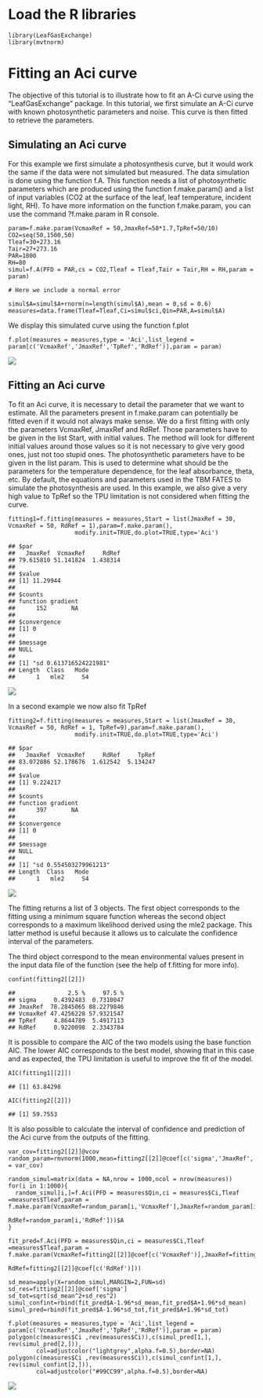 # Load the R libraries

    library(LeafGasExchange)
    library(mvtnorm)

# Fitting an Aci curve

The objective of this tutorial is to illustrate how to fit an A-Ci curve
using the “LeafGasExchange” package. In this tutorial, we first simulate
an A-Ci curve with known photosynthetic parameters and noise. This curve
is then fitted to retrieve the parameters.

## Simulating an Aci curve

For this example we first simulate a photosynthesis curve, but it would
work the same if the data were not simulated but measured. The data
simulation is done using the function f.A. This function needs a list of
photosynthetic parameters which are produced using the function
f.make.param() and a list of input variables (CO2 at the surface of the
leaf, leaf temperature, incident light, RH). To have more information on
the function f.make.param, you can use the command ?f.make.param in R
console.

    param=f.make.param(VcmaxRef = 50,JmaxRef=50*1.7,TpRef=50/10)
    CO2=seq(50,1500,50)
    Tleaf=30+273.16
    Tair=27+273.16
    PAR=1800
    RH=80
    simul=f.A(PFD = PAR,cs = CO2,Tleaf = Tleaf,Tair = Tair,RH = RH,param = param)

    # Here we include a normal error 

    simul$A=simul$A+rnorm(n=length(simul$A),mean = 0,sd = 0.6)
    measures=data.frame(Tleaf=Tleaf,Ci=simul$ci,Qin=PAR,A=simul$A)

We display this simulated curve using the function f.plot

    f.plot(measures = measures,type = 'Aci',list_legend = param[c('VcmaxRef','JmaxRef','TpRef','RdRef')],param = param)

![](Aci_fitting_files/figure-markdown_strict/unnamed-chunk-3-1.png)

## Fitting an Aci curve

To fit an Aci curve, it is necessary to detail the parameter that we
want to estimate. All the parameters present in f.make.param can
potentially be fitted even if it would not always make sense. We do a
first fitting with only the parameters VcmaxRef, JmaxRef and RdRef.
Those parameters have to be given in the list Start, with initial
values. The method will look for different initial values around those
values so it is not necessary to give very good ones, just not too
stupid ones. The photosynthetic parameters have to be given in the list
param. This is used to determine what should be the parameters for the
temperature dependence, for the leaf absorbance, theta, etc. By default,
the equations and parameters used in the TBM FATES to simulate the
photosynthesis are used. In this example, we also give a very high value
to TpRef so the TPU limitation is not considered when fitting the curve.

    fitting1=f.fitting(measures = measures,Start = list(JmaxRef = 30, VcmaxRef = 50, RdRef = 1),param=f.make.param(),
                       modify.init=TRUE,do.plot=TRUE,type='Aci')

    ## $par
    ##   JmaxRef  VcmaxRef     RdRef 
    ## 79.615810 51.141824  1.438314 
    ## 
    ## $value
    ## [1] 11.29944
    ## 
    ## $counts
    ## function gradient 
    ##      152       NA 
    ## 
    ## $convergence
    ## [1] 0
    ## 
    ## $message
    ## NULL
    ## 
    ## [1] "sd 0.613716524221981"
    ## Length  Class   Mode 
    ##      1   mle2     S4

![](Aci_fitting_files/figure-markdown_strict/unnamed-chunk-4-1.png)

In a second example we now also fit TpRef

    fitting2=f.fitting(measures = measures,Start = list(JmaxRef = 30, VcmaxRef = 50, RdRef = 1, TpRef=9),param=f.make.param(),
                       modify.init=TRUE,do.plot=TRUE,type='Aci')

    ## $par
    ##   JmaxRef  VcmaxRef     RdRef     TpRef 
    ## 83.072886 52.178676  1.612542  5.134247 
    ## 
    ## $value
    ## [1] 9.224217
    ## 
    ## $counts
    ## function gradient 
    ##      397       NA 
    ## 
    ## $convergence
    ## [1] 0
    ## 
    ## $message
    ## NULL
    ## 
    ## [1] "sd 0.554503279961213"
    ## Length  Class   Mode 
    ##      1   mle2     S4

![](Aci_fitting_files/figure-markdown_strict/unnamed-chunk-5-1.png)

The fitting returns a list of 3 objects. The first object corresponds to
the fitting using a minimum square function whereas the second object
corresponds to a maximum likelihood derived using the mle2 package. This
latter method is useful because it allows us to calculate the confidence
interval of the parameters.

The third object correspond to the mean environmental values present in
the input data file of the function (see the help of f.fitting for more
info).

    confint(fitting2[[2]])

    ##               2.5 %     97.5 %
    ## sigma     0.4392483  0.7310047
    ## JmaxRef  78.2845065 88.2279846
    ## VcmaxRef 47.4256228 57.9321547
    ## TpRef     4.8644789  5.4917113
    ## RdRef     0.9220098  2.3343784

It is possible to compare the AIC of the two models using the base
function AIC. The lower AIC corresponds to the best model, showing that
in this case and as expected, the TPU limitation is useful to improve
the fit of the model.

    AIC(fitting1[[2]])

    ## [1] 63.84298

    AIC(fitting2[[2]])

    ## [1] 59.7553

It is also possible to calculate the interval of confidence and
prediction of the Aci curve from the outputs of the fitting.

    var_cov=fitting2[[2]]@vcov
    random_param=rmvnorm(1000,mean=fitting2[[2]]@coef[c('sigma','JmaxRef','VcmaxRef','TpRef','RdRef')],sigma = var_cov)

    random_simul=matrix(data = NA,nrow = 1000,ncol = nrow(measures))
    for(i in 1:1000){
      random_simul[i,]=f.Aci(PFD = measures$Qin,ci = measures$Ci,Tleaf =measures$Tleaf,param = f.make.param(VcmaxRef=random_param[i,'VcmaxRef'],JmaxRef=random_param[i,'JmaxRef'],TpRef=random_param[i,'TpRef'],
                                                                                                             RdRef=random_param[i,'RdRef']))$A
    }

    fit_pred=f.Aci(PFD = measures$Qin,ci = measures$Ci,Tleaf =measures$Tleaf,param = f.make.param(VcmaxRef=fitting2[[2]]@coef[c('VcmaxRef')],JmaxRef=fitting2[[2]]@coef[c('JmaxRef')],TpRef=fitting2[[2]]@coef[c('TpRef')],
                                                                                                   RdRef=fitting2[[2]]@coef[c('RdRef')]))

    sd_mean=apply(X=random_simul,MARGIN=2,FUN=sd)
    sd_res=fitting2[[2]]@coef['sigma']
    sd_tot=sqrt(sd_mean^2+sd_res^2)
    simul_confint=rbind(fit_pred$A-1.96*sd_mean,fit_pred$A+1.96*sd_mean)
    simul_pred=rbind(fit_pred$A-1.96*sd_tot,fit_pred$A+1.96*sd_tot)

    f.plot(measures = measures,type = 'Aci',list_legend = param[c('VcmaxRef','JmaxRef','TpRef','RdRef')],param = param)
    polygon(c(measures$Ci ,rev(measures$Ci)),c(simul_pred[1,], rev(simul_pred[2,])),
            col=adjustcolor("lightgrey",alpha.f=0.5),border=NA)
    polygon(c(measures$Ci ,rev(measures$Ci)),c(simul_confint[1,], rev(simul_confint[2,])),
            col=adjustcolor("#99CC99",alpha.f=0.5),border=NA)

![](Aci_fitting_files/figure-markdown_strict/unnamed-chunk-8-1.png)
